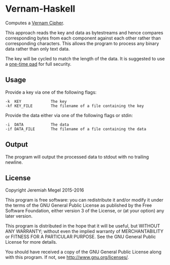 # Vernam-Haskell

Computes a [Vernam Cipher](https://en.wikipedia.org/wiki/Gilbert_Vernam#The_Vernam_cipher).

This approach reads the key and data as bytestreams and hence compares
corresponding bytes from each component against each other rather than
corresponding characters. This allows the program to process any binary data
rather than only text data.

The key will be cycled to match the length of the data. It is suggested to use
a [one-time pad](https://en.wikipedia.org/wiki/One-time_pad) for full security.

## Usage

Provide a key via one of the following flags:

	-k  KEY             The key
	-kf KEY_FILE        The filename of a file containing the key

Provide the data either via one of the following flags or stdin:

	-i  DATA            The data
	-if DATA_FILE       The filename of a file containing the data

## Output

The program will output the processed data to stdout with no trailing newline.

## License

Copyright Jeremiah Megel 2015-2016

This program is free software: you can redistribute it and/or modify
it under the terms of the GNU General Public License as published by
the Free Software Foundation, either version 3 of the License, or
(at your option) any later version.

This program is distributed in the hope that it will be useful,
but WITHOUT ANY WARRANTY; without even the implied warranty of
MERCHANTABILITY or FITNESS FOR A PARTICULAR PURPOSE.  See the
GNU General Public License for more details.

You should have received a copy of the GNU General Public License
along with this program.  If not, see <http://www.gnu.org/licenses/>.


